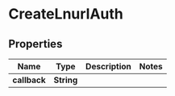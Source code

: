 

# CreateLnurlAuth


## Properties

| Name | Type | Description | Notes |
|------------ | ------------- | ------------- | -------------|
|**callback** | **String** |  |  |



